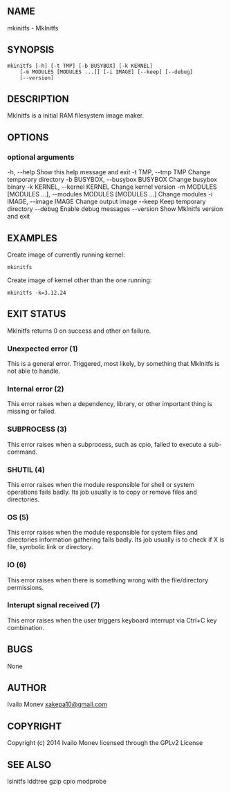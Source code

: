 ## NAME

mkinitfs - MkInitfs

## SYNOPSIS

    mkinitfs [-h] [-t TMP] [-b BUSYBOX] [-k KERNEL]
        [-m MODULES [MODULES ...]] [-i IMAGE] [--keep] [--debug]
        [--version]

## DESCRIPTION

MkInitfs is a initial RAM filesystem image maker.

## OPTIONS

### optional arguments

  -h, --help            Show this help message and exit
  -t TMP, --tmp TMP     Change temporary directory
  -b BUSYBOX, --busybox BUSYBOX
                        Change busybox binary
  -k KERNEL, --kernel KERNEL
                        Change kernel version
  -m MODULES [MODULES ...], --modules MODULES [MODULES ...]
                        Change modules
  -i IMAGE, --image IMAGE
                        Change output image
  --keep                Keep temporary directory
  --debug               Enable debug messages
  --version             Show MkInitfs version and exit

## EXAMPLES

Create image of currently running kernel:

    mkinitfs

Create image of kernel other than the one running:

    mkinitfs -k=3.12.24

## EXIT STATUS

MkInitfs returns 0 on success and other on failure.

### Unexpected error (1)

This is a general error. Triggered, most likely, by something that MkInitfs is
not able to handle.

### Internal error (2)

This error raises when a dependency, library, or other important thing
is missing or failed.

### SUBPROCESS (3)

This error raises when a subprocess, such as cpio, failed to
execute a sub-command.

### SHUTIL (4)

This error raises when the module responsible for shell or system
operations fails badly. Its job usually is to copy or remove files and
directories.

### OS (5)

This error raises when the module responsible for system files and
directories information gathering fails badly. Its job usually is to
check if X is file, symbolic link or directory.

### IO (6)

This error raises when there is something wrong with the file/directory
permissions.

### Interupt signal received (7)

This error raises when the user triggers keyboard interrupt via Ctrl+C key
combination.

## BUGS

None

## AUTHOR

Ivailo Monev <xakepa10@gmail.com>

## COPYRIGHT

Copyright (c) 2014 Ivailo Monev licensed through the GPLv2 License

## SEE ALSO

lsinitfs lddtree gzip cpio modprobe
